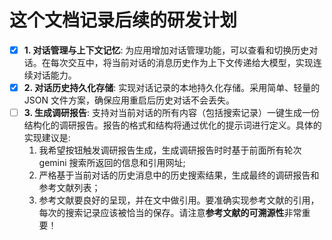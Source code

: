 # 这个文档记录后续的研发计划

- [x] **1. 对话管理与上下文记忆**: 为应用增加对话管理功能，可以查看和切换历史对话。在每次交互中，将当前对话的消息历史作为上下文传递给大模型，实现连续对话能力。
- [x] **2. 对话历史持久化存储**: 实现对话记录的本地持久化存储。采用简单、轻量的 JSON 文件方案，确保应用重启后历史对话不会丢失。
- [ ] **3. 生成调研报告**: 支持对当前对话的所有内容（包括搜索记录）一键生成一份结构化的调研报告。报告的格式和结构将通过优化的提示词进行定义。具体的实现建议是:
    1. 我希望按钮触发调研报告生成，生成调研报告时时基于前面所有轮次gemini 搜索所返回的信息和引用网址;
    2. 严格基于当前对话的历史消息中的历史搜索结果，生成最终的调研报告和参考文献列表；
    3. 参考文献要良好的呈现，并在文中做引用。要准确实现参考文献的引用，每次的搜索记录应该被恰当的保存。请注意**参考文献的可溯源性**非常重要！
